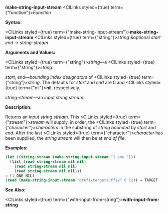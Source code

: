 **make-string-input-stream** <ClLinks styled={true} term={"function"}><i>Function</i></ClLinks> 



**Syntax:** 



<ClLinks styled={true} term={"make-string-input-stream"}><b>make-string-input-stream</b></ClLinks> <ClLinks styled={true} term={"string"}><i>string</i></ClLinks> &amp;optional *start end → string-stream* 



**Arguments and Values:** 



<ClLinks styled={true} term={"string"}><i>string</i></ClLinks>—a <ClLinks styled={true} term={"string"}><i>string</i></ClLinks>. 



*start*, *end*—*bounding index designators* of <ClLinks styled={true} term={"string"}><i>string</i></ClLinks>. The defaults for *start* and *end* are 0 and <ClLinks styled={true} term={"nil"}><b>nil</b></ClLinks>, respectively. 



*string-stream*—an *input string stream*. 



**Description:** 



Returns an *input string stream*. This <ClLinks styled={true} term={"stream"}><i>stream</i></ClLinks> will supply, in order, the <ClLinks styled={true} term={"character"}><i>characters</i></ClLinks> in the substring of *string bounded* by *start* and *end*. After the last <ClLinks styled={true} term={"character"}><i>character</i></ClLinks> has been supplied, the *string stream* will then be at *end of file*. 



**Examples:**
```lisp
(let ((string-stream (make-string-input-stream "1 one "))) 
  (list (read string-stream nil nil) 
	(read string-stream nil nil) 
	(read string-stream nil nil))) 
→ (1 ONE NIL) 
(read (make-string-input-stream "prefixtargetsuffix" 6 12)) → TARGET 
```
**See Also:** 



<ClLinks styled={true} term={"with-input-from-string"}><b>with-input-from-string</b></ClLinks> 



